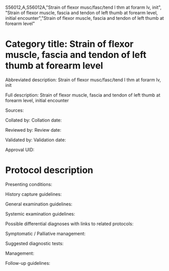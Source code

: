 S56012,A,S56012A,"Strain of flexor musc/fasc/tend l thm at forarm lv, init", "Strain of flexor muscle, fascia and tendon of left thumb at forearm level, initial encounter","Strain of flexor muscle, fascia and tendon of left thumb at forearm level"
# Category title: Strain of flexor muscle, fascia and tendon of left thumb at forearm level

Abbreviated description: Strain of flexor musc/fasc/tend l thm at forarm lv, init

Full description: Strain of flexor muscle, fascia and tendon of left thumb at forearm level, initial encounter

Sources:

Collated by:
Collation date:

Reviewed by:
Review date:

Validated by:
Validation date:

Approval UID:

# Protocol description

Presenting conditions:

History capture guidelines:

General examination guidelines:

Systemic examination guidelines:

Possible differential diagnoses with links to related protocols:

Symptomatic / Palliative management:

Suggested diagnostic tests:

Management:

Follow-up guidelines:
